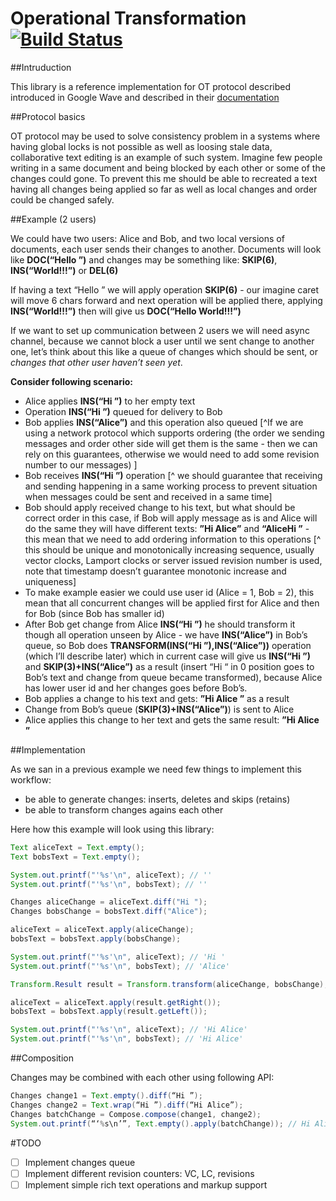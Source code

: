 # Operational Transformation [![Build Status](https://travis-ci.org/slevental/operational-transformation.svg?branch=master)](https://travis-ci.org/slevental/operational-transformation)

##Intruduction

This library is a reference implementation for OT protocol described introduced in Google Wave and described in their [documentation](https://people.apache.org/~al/wave_docs/ApacheWaveProtocol-0.4.pdf)

##Protocol basics

OT protocol may be used to solve consistency problem in a systems where having global locks is not possible as well as loosing stale data, collaborative text editing is an example of such system. Imagine few people writing in a same document and being blocked by each other or some of the changes could gone. To prevent this me should be able to recreated a text having all changes being applied so far as well as local changes and order could be changed safely. 

##Example (2 users)

We could have two users: Alice and Bob, and two local versions of documents, each user sends their changes to another. Documents will look like **DOC(“Hello ”)** and changes may be something like: **SKIP(6)**, **INS(“World!!!”)** or **DEL(6)**

If having a text “Hello ” we will apply operation **SKIP(6)** - our imagine caret will move 6 chars forward and next operation will be applied there, applying **INS(“World!!!”)** then will give us **DOC(“Hello World!!!”)**

If we want to set up communication between 2 users we will need async channel, because we cannot block a user until we sent change to another one, let’s think about this like a queue of changes which should be sent, or *changes that other user haven’t seen yet*.

**Consider following scenario:**
- Alice applies **INS(“Hi ”)** to her empty text
- Operation **INS(“Hi ”)** queued for delivery to Bob
- Bob applies **INS(“Alice”)** and this operation also queued [^If we are using a network protocol which supports ordering (the order we sending messages and order other side will get them is the same - then we can rely on this guarantees, otherwise we would need to add some revision number to our messages)
]
- Bob receives **INS(“Hi ”)** operation [^ we should guarantee that receiving and sending happening in a same working process to prevent situation when messages could be sent and received in a same time]
- Bob should apply received change to his text, but what should be correct order in this case, if Bob will apply message as is and Alice will do the same they will have different texts: **”Hi Alice”** and **“AliceHi ”** - this mean that we need to add ordering information to this operations [^ this should be unique and monotonically increasing sequence, usually vector clocks, Lamport clocks or server issued revision number is used, note that timestamp doesn’t guarantee monotonic increase and uniqueness]
- To make example easier we could use user id (Alice = 1, Bob = 2), this mean that all concurrent changes will be applied first for Alice and then for Bob (since Bob has smaller id)
- After Bob get change from Alice **INS(“Hi ”)** he should transform it though all operation unseen by Alice - we have  **INS(“Alice”)** in Bob’s queue, so Bob does **TRANSFORM(INS(“Hi ”),INS(“Alice”))** operation (which I’ll describe later) which in current case will give us **INS(“Hi ”)** and **SKIP(3)+INS(“Alice”)** as a result (insert “Hi “ in 0 position goes to Bob’s text and change from queue became transformed), because Alice has lower user id and her changes goes before Bob’s.
- Bob applies a change to his text and gets: **”Hi Alice ”** as a result
- Change from Bob’s queue (**SKIP(3)+INS(“Alice”)**) is sent to Alice
- Alice applies this change to her text and gets the same result: **”Hi Alice ”**

##Implementation

As we san in a previous example we need few things to implement this workflow:
- be able to generate changes: inserts, deletes and skips (retains)
- be able to transform changes agains each other

Here how this example will look using this library:

```java
Text aliceText = Text.empty();
Text bobsText = Text.empty();

System.out.printf("'%s'\n", aliceText); // ''
System.out.printf("'%s'\n", bobsText); // ''

Changes aliceChange = aliceText.diff("Hi ");
Changes bobsChange = bobsText.diff("Alice");

aliceText = aliceText.apply(aliceChange);
bobsText = bobsText.apply(bobsChange);

System.out.printf("'%s'\n", aliceText); // 'Hi '
System.out.printf("'%s'\n", bobsText); // 'Alice'

Transform.Result result = Transform.transform(aliceChange, bobsChange);

aliceText = aliceText.apply(result.getRight());
bobsText = bobsText.apply(result.getLeft());

System.out.printf("'%s'\n", aliceText); // 'Hi Alice'
System.out.printf("'%s'\n", bobsText); // 'Hi Alice'
```

##Composition

Changes may be combined with each other using following API:

```java
Changes change1 = Text.empty().diff(“Hi ”);
Changes change2 = Text.wrap(“Hi ”).diff(“Hi Alice”);
Changes batchChange = Compose.compose(change1, change2);
System.out.printf(“‘%s\n’”, Text.empty().apply(batchChange)); // Hi Alice
```

#TODO

* [ ] Implement changes queue 
* [ ] Implement different revision counters: VC, LC, revisions
* [ ] Implement simple rich text operations and markup support